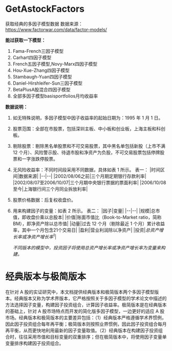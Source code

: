 # GetAstockFactors

获取经典的多因子模型数据
数据来源：https://www.factorwar.com/data/factor-models/

**能过获取一下模型：**
1. Fama-French三因子模型
2. Carhart四因子模型
3. French五因子模型,Novy-Marx四因子模型
4. Hou-Xue-Zhang四因子模型
5. Stambaugh-Yuan四因子模型
6. Daniel-Hirshleifer-Sun三因子模型
7. BetaPlusA股混合四因子模型
8. 全部多因子模型basisportfolios月均收益率

**数据说明：**
1. 如无特殊说明，多因子模型中因子收益率的起始日期为：1995 年 1 月 1 日。
2. 股票范围：全部在市股票，包括深圳主板、中小板和创业板，上海主板和科创板。
3. 剔除股票：剔除黑名单股票和不可交易股票，其中黑名单包括新股（上市不满 12 个月）、风险警示股、待退市股和净资产为负股，不可交易股票包括停牌股票和一字涨跌停股票。
4. 无风险收益率：不同时间段采用不同数据，具体如表 1 所示。
   表一：
   |时间区间|数据来源|
   |--|--|
   |2002/08/06之前|三个月期定期银行存款利率|
   |2002/08/07至2006/10/07|三个月期中央银行票据的票面利率|
   |2006/10/08至今|上海银行间三个月同业拆放利率|

5. 股票价格数据：后复权收盘价。
6. 用来构建因子的变量：如表 2 所示。
   表二：
   |因子|变量|
   |--|--|
   |规模|总市值，即收盘价乘以总股本|
   |价值|账面市值比（Book-to-Market ratio，简称 BM），即净资产除以总市值|
   |动量|过去 12 个月（剔除最近 1 个月）累计收益率，其中一个月包含21个交易日|
   |盈利|营业利润除以净资产|
   |投资|$总资产增长率或净资产增长率^1$|
   
   *不同版本的模型中，投资因子将使用总资产增长率或净资产增长率为变量来构建。*
   
# 经典版本与极简版本

在针对 A 股的实证研究中，本文档提供经典版本和极简版本两个多因子模型版本。经典版本又称为学术界版本，它严格按照关于多因子模型的学术论文中描述的方法选择因子变量，构建因子投资组合，计算因子收益率。极简版本是在经典版本的基础上，针对 A 股市场特点而开发的简化版多因子模型，一边更好的适应 A 股市场。经典版本和极简版本的主要差异包括：（1）经典版本严格遵循学术界惯例，因此因子投资组合每年再平衡；极简版本则按照业界惯例，因此因子投资组合每月再平衡，从而更快地利用最新的因子变量取值。（2）经典版本在构建因子投资组合时，往往采用市值和目标变量的双重排序；但在极简版本中，将使用因子变量单变量排序构建因子投资组合。


  
